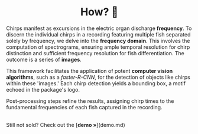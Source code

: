 <p> <h1 align="center">How? 🤔</h1> </p>

Chirps manifest as excursions in the electric organ discharge **frequency**. To discern the individual chirps in a recording featuring multiple fish separated solely by frequency, we delve into the **frequency domain**. This involves the computation of spectrograms, ensuring ample temporal resolution for chirp distinction and sufficient frequency resolution for fish differentiation. The outcome is a series of **images**.

This framework facilitates the application of potent **computer vision algorithms**, such as a <i>faster-R-CNN</i>, for the detection of objects like chirps within these 'images.' Each chirp detection yields a bounding box, a motif echoed in the package's logo.

Post-processing steps refine the results, assigning chirp times to the fundamental frequencies of each fish captured in the recording.

<br/>
Still not sold? Check out the [<strong>demo »</strong>](demo.md)

